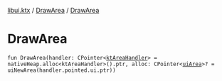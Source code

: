 [libui.ktx](../README.md) / [DrawArea](README.md) / [DrawArea](-draw-area.md)

# DrawArea

`fun DrawArea(handler: CPointer<`[`ktAreaHandler`](../../libui/kt-area-handler/README.md)`> = nativeHeap.alloc<ktAreaHandler>().ptr, alloc: CPointer<`[`uiArea`](../../libui/ui-area.md)`>? = uiNewArea(handler.pointed.ui.ptr))`
